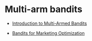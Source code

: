 # Multi-arm bandits


- [Introduction to Multi-Armed Bandits](https://arxiv.org/pdf/1904.07272)

- [Bandits for Marketing Optimization](https://tech.instacart.com/bandits-for-marketing-optimization-f5a63b9bfaa7)